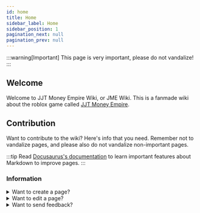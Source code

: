 ```yaml
---
id: home
title: Home
sidebar_label: Home
sidebar_position: 1
pagination_next: null
pagination_prev: null
---
```


:::warning\[Important\]
This page is very important, please do not vandalize!
:::

## Welcome

Welcome to JJT Money Empire Wiki, or JME Wiki. This is a fanmade wiki about the roblox game called [JJT Money Empire](https://www.roblox.com/games/15783753029/JJT-Money-Empire).

## Contribution

Want to contribute to the wiki? Here's info that you need. Remember not to vandalize pages, and please also do not vandalize non-important pages.

:::tip
Read [Docusaurus's documentation](https://docusaurus.io/docs) to learn important features about Markdown to improve pages.
:::

### Information

<details>
    <summary>Want to create a page?</summary>

```
DM hakaar on discord to add a page.
```

</details>

<details>
    <summary>Want to edit a page?</summary>

```
Submit a pull request, just please don't vandalize. Also remember, all edits are reviewed. Please write formally.
```

</details>

<details>
    <summary>Want to send feedback?</summary>

```
DM hakaar on discord, or do it on the github repo somewhere idk
Why is this here? idk where to put it
```

</details>